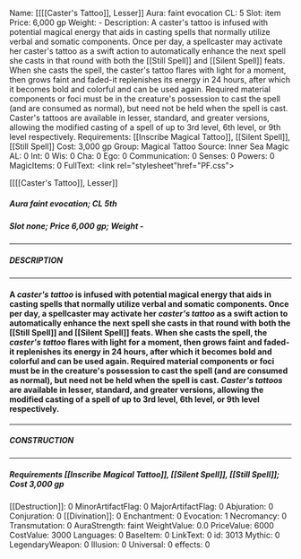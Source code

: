 Name: [[[[Caster's Tattoo]], Lesser]]
Aura: faint evocation
CL: 5
Slot: item
Price: 6,000 gp
Weight: -
Description: A caster's tattoo is infused with potential magical energy that aids in casting spells that normally utilize verbal and somatic components. Once per day, a spellcaster may activate her caster's tattoo as a swift action to automatically enhance the next spell she casts in that round with both the [[Still Spell]] and [[Silent Spell]] feats. When she casts the spell, the caster's tattoo flares with light for a moment, then grows faint and faded-it replenishes its energy in 24 hours, after which it becomes bold and colorful and can be used again. Required material components or foci must be in the creature's possession to cast the spell (and are consumed as normal), but need not be held when the spell is cast. Caster's tattoos are available in lesser, standard, and greater versions, allowing the modified casting of a spell of up to 3rd level, 6th level, or 9th level respectively.
Requirements: [[Inscribe Magical Tattoo]], [[Silent Spell]], [[Still Spell]]
Cost: 3,000 gp
Group: Magical Tattoo
Source: Inner Sea Magic
AL: 0
Int: 0
Wis: 0
Cha: 0
Ego: 0
Communication: 0
Senses: 0
Powers: 0
MagicItems: 0
FullText: <link rel="stylesheet"href="PF.css"><div class="heading"><p class="alignleft">[[[[Caster's Tattoo]], Lesser]]</p><div style="clear: both;"></div></div><div><h5><b>Aura </b>faint evocation; <b>CL </b>5th</h5><h5><b>Slot </b>none; <b>Price </b>6,000 gp; <b>Weight </b>-</h5></div><hr/><div><h5><b>DESCRIPTION</b></h5></div><hr/><div><h4><p>A <i>caster's tattoo</i> is infused with potential magical energy that aids in casting spells that normally utilize verbal and somatic components. Once per day, a spellcaster may activate her <i>caster's tattoo</i> as a swift action to automatically enhance the next spell she casts in that round with both the [[Still Spell]] and [[Silent Spell]] feats. When she casts the spell, the <i>caster's tattoo</i> flares with light for a moment, then grows faint and faded-it replenishes its energy in 24 hours, after which it becomes bold and colorful and can be used again. Required material components or foci must be in the creature's possession to cast the spell (and are consumed as normal), but need not be held when the spell is cast. <i>Caster's tattoos</i> are available in lesser, standard, and greater versions, allowing the modified casting of a spell of up to 3rd level, 6th level, or 9th level respectively.</p></h4></div><hr/><div><h5><b>CONSTRUCTION</b></h5></div><hr/><div><h5><b>Requirements </b>[[Inscribe Magical Tattoo]], [[Silent Spell]], [[Still Spell]]; <b>Cost </b>3,000 gp</h5></div>
[[Destruction]]: 0
MinorArtifactFlag: 0
MajorArtifactFlag: 0
Abjuration: 0
Conjuration: 0
[[Divination]]: 0
Enchantment: 0
Evocation: 1
Necromancy: 0
Transmutation: 0
AuraStrength: faint
WeightValue: 0.0
PriceValue: 6000
CostValue: 3000
Languages: 0
BaseItem: 0
LinkText: 0
id: 3013
Mythic: 0
LegendaryWeapon: 0
Illusion: 0
Universal: 0
effects: 0

